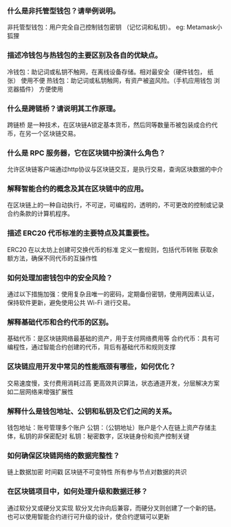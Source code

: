  
### 什么是非托管型钱包？请举例说明。

非托管型钱包：用户完全自己控制钱包密钥 （记忆词和私钥）。 eg: Metamask小狐狸

### 描述冷钱包与热钱包的主要区别及各自的优缺点。

冷钱包：助记词或私钥不触网，在离线设备存储。相对最安全（硬件钱包， 纸张） 使用不便
热钱包：助记词或私钥触网，有资产被盗风险。（手机应用钱包  浏览器插件） 方便使用



### 什么是跨链桥？请说明其工作原理。


跨链桥 是一种技术，在区块链A锁定基本货币，然后同等数量币被包装成合约代币，在另一个区块链交易。




### 什么是 RPC 服务器，它在区块链中扮演什么角色？

允许区块链客户端通过http协议与区块链交互，是执行交易，查询区块数据的中介


### 解释智能合约的概念及其在区块链中的应用。

在区块链上的一种自动执行，不可逆，可编程的，透明的，不可更改的控制或记录合约条款的计算机程序。


### 描述 ERC20 代币标准的主要特点及其重要性。

ERC20 在以太坊上创建可交换代币的标准
定义一套规则，包括代币转账 获取余额方法，确保不同代币的互操作性



### 如何处理加密钱包中的安全风险？

通过以下措施加强：使用复杂且唯一的密码，定期备份密钥，使用两因素认证，
保持软件更新，避免使用公共 Wi-Fi 进行交易。


### 解释基础代币和合约代币的区别。
基础代币：是区块链网络最基础的资产，用于支付网络费用等
合约代币：具有可编程性，通过智能合约创建的代币，背后有基础代币和规则支撑


### 区块链应用开发中常见的性能瓶颈有哪些，如何优化？

交易速度慢，支付费用消耗过高
更高效共识算法，状态通道开发，分层解决方案如二层网络来增强扩展性

### 解释什么是钱包地址、公钥和私钥及它们之间的关系。

钱包地址：账号管理多个账户
公钥：（公钥地址）账户是个人在链上资产存储主体，私钥的非保密配对
私钥：秘密数字，区块链身份和资产控制关键


### 如何确保区块链网络的数据完整性？
链上数据加密
时间戳
区块链不可变特性
所有参与节点对数据的共识


### 在区块链项目中，如何处理升级和数据迁移？
通过软分叉或硬分叉实现
软分叉允许向后兼容，而硬分叉则创建了一个新的链。
也可以使用智能合约进行可升级的设计，使合约逻辑可以更新

